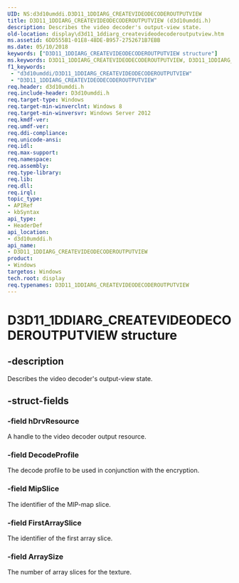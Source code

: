```yaml
---
UID: NS:d3d10umddi.D3D11_1DDIARG_CREATEVIDEODECODEROUTPUTVIEW
title: D3D11_1DDIARG_CREATEVIDEODECODEROUTPUTVIEW (d3d10umddi.h)
description: Describes the video decoder's output-view state.
old-location: display\d3d11_1ddiarg_createvideodecoderoutputview.htm
ms.assetid: 6DD555B1-01E8-48DE-B957-2752671B7EBB
ms.date: 05/10/2018
keywords: ["D3D11_1DDIARG_CREATEVIDEODECODEROUTPUTVIEW structure"]
ms.keywords: D3D11_1DDIARG_CREATEVIDEODECODEROUTPUTVIEW, D3D11_1DDIARG_CREATEVIDEODECODEROUTPUTVIEW structure [Display Devices], PD3D11_1DDIARG_CREATEVIDEODECODEROUTPUTVIEW, PD3D11_1DDIARG_CREATEVIDEODECODEROUTPUTVIEW structure pointer [Display Devices], d3d10umddi/D3D11_1DDIARG_CREATEVIDEODECODEROUTPUTVIEW, d3d10umddi/PD3D11_1DDIARG_CREATEVIDEODECODEROUTPUTVIEW, display.d3d11_1ddiarg_createvideodecoderoutputview
f1_keywords:
 - "d3d10umddi/D3D11_1DDIARG_CREATEVIDEODECODEROUTPUTVIEW"
 - "D3D11_1DDIARG_CREATEVIDEODECODEROUTPUTVIEW"
req.header: d3d10umddi.h
req.include-header: D3d10umddi.h
req.target-type: Windows
req.target-min-winverclnt: Windows 8
req.target-min-winversvr: Windows Server 2012
req.kmdf-ver: 
req.umdf-ver: 
req.ddi-compliance: 
req.unicode-ansi: 
req.idl: 
req.max-support: 
req.namespace: 
req.assembly: 
req.type-library: 
req.lib: 
req.dll: 
req.irql: 
topic_type:
- APIRef
- kbSyntax
api_type:
- HeaderDef
api_location:
- d3d10umddi.h
api_name:
- D3D11_1DDIARG_CREATEVIDEODECODEROUTPUTVIEW
product:
- Windows
targetos: Windows
tech.root: display
req.typenames: D3D11_1DDIARG_CREATEVIDEODECODEROUTPUTVIEW
---
```


# D3D11_1DDIARG_CREATEVIDEODECODEROUTPUTVIEW structure


## -description


Describes the video decoder's output-view state.


## -struct-fields




### -field hDrvResource

A handle to the video decoder output resource.


### -field DecodeProfile

The decode profile to be used in conjunction with the encryption.


### -field MipSlice

The identifier of the MIP-map slice.


### -field FirstArraySlice

The identifier of the first array slice.


### -field ArraySize

The number of array slices for the texture.

